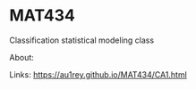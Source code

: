 # MAT434
Classification statistical modeling class

About:

Links:
https://au1rey.github.io/MAT434/CA1.html
